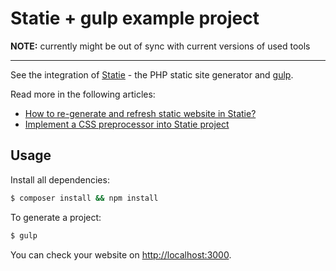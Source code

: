 # Statie + gulp example project

**NOTE:** currently might be out of sync with current versions of used tools

---

See the integration of [Statie](https://github.com/Symplify/Statie) - the PHP static site generator and [gulp](https://github.com/gulpjs/gulp).

Read more in the following articles:

- [How to re-generate and refresh static website in Statie?](http://romanvesely.com/statie-generate-and-refresh/)
- [Implement a CSS preprocessor into Statie project](http://romanvesely.com/statie-with-css-preprocessor/)

## Usage

Install all dependencies:

```sh
$ composer install && npm install
```

To generate a project:

```sh
$ gulp
```

You can check your website on [http://localhost:3000](http://localhost:3000).
